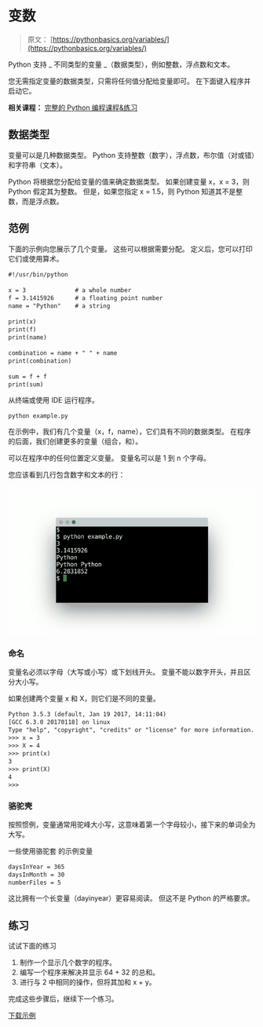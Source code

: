 # 变数

> 原文： [https://pythonbasics.org/variables/](https://pythonbasics.org/variables/)

Python 支持 _ 不同类型的变量 _（数据类型），例如整数，浮点数和文本。

您无需指定变量的数据类型，只需将任何值分配给变量即可。 在下面键入程序并启动它。

**相关课程：** [完整的 Python 编程课程&练习](https://gum.co/dcsp)

## 数据类型

变量可以是几种数据类型。 Python 支持整数（数字），浮点数，布尔值（对或错）和字符串（文本）。

Python 将根据您分配给变量的值来确定数据类型。 如果创建变量 x，x = 3，则 Python 假定其为整数。 但是，如果您指定 x = 1.5，则 Python 知道其不是整数，而是浮点数。

## 范例

下面的示例向您展示了几个变量。 这些可以根据需要分配。 定义后，您可以打印它们或使用算术。

```
#!/usr/bin/python

x = 3              # a whole number                   
f = 3.1415926      # a floating point number              
name = "Python"    # a string

print(x)
print(f)
print(name)

combination = name + " " + name
print(combination)

sum = f + f
print(sum)

```

从终端或使用 IDE 运行程序。

```
python example.py

```

在示例中，我们有几个变量（x，f，name），它们具有不同的数据类型。 在程序的后面，我们创建更多的变量（组合，和）。

可以在程序中的任何位置定义变量。 变量名可以是 1 到 n 个字母。

您应该看到几行包含数字和文本的行：

![python variables](img/c4bffea2394972c70ab2ccab9d79700e.jpg)

### 命名

变量名必须以字母（大写或小写）或下划线开头。 变量不能以数字开头，并且区分大小写。

如果创建两个变量 x 和 X，则它们是不同的变量。

```
Python 3.5.3 (default, Jan 19 2017, 14:11:04)
[GCC 6.3.0 20170118] on linux
Type "help", "copyright", "credits" or "license" for more information.
>>> x = 3
>>> X = 4
>>> print(x)
3
>>> print(X)
4
>>>

```

### 骆驼壳

按照惯例，变量通常用驼峰大小写，这意味着第一个字母较小，接下来的单词全为大写。

一些使用骆驼套
的示例变量

```
daysInYear = 365
daysInMonth = 30
numberFiles = 5

```

这比拥有一个长变量（dayinyear）更容易阅读。 但这不是 Python 的严格要求。

## 练习

试试下面的练习

1.  制作一个显示几个数字的程序。
2.  编写一个程序来解决并显示 64 + 32 的总和。
3.  进行与 2 中相同的操作，但将其加和 x + y。

完成这些步骤后，继续下一个练习。

[下载示例](https://gum.co/dcsp)